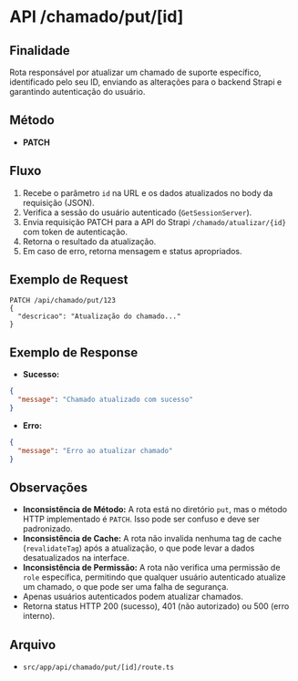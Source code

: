 # API /chamado/put/[id]

## Finalidade
Rota responsável por atualizar um chamado de suporte específico, identificado pelo seu ID, enviando as alterações para o backend Strapi e garantindo autenticação do usuário.

## Método
- **PATCH**

## Fluxo
1. Recebe o parâmetro `id` na URL e os dados atualizados no body da requisição (JSON).
2. Verifica a sessão do usuário autenticado (`GetSessionServer`).
3. Envia requisição PATCH para a API do Strapi `/chamado/atualizar/{id}` com token de autenticação.
4. Retorna o resultado da atualização.
5. Em caso de erro, retorna mensagem e status apropriados.

## Exemplo de Request
```
PATCH /api/chamado/put/123
{
  "descricao": "Atualização do chamado..."
}
```

## Exemplo de Response
- **Sucesso:**
```json
{
  "message": "Chamado atualizado com sucesso"
}
```
- **Erro:**
```json
{
  "message": "Erro ao atualizar chamado"
}
```

## Observações
- **Inconsistência de Método:** A rota está no diretório `put`, mas o método HTTP implementado é `PATCH`. Isso pode ser confuso e deve ser padronizado.
- **Inconsistência de Cache:** A rota não invalida nenhuma tag de cache (`revalidateTag`) após a atualização, o que pode levar a dados desatualizados na interface.
- **Inconsistência de Permissão:** A rota não verifica uma permissão de `role` específica, permitindo que qualquer usuário autenticado atualize um chamado, o que pode ser uma falha de segurança.
- Apenas usuários autenticados podem atualizar chamados.
- Retorna status HTTP 200 (sucesso), 401 (não autorizado) ou 500 (erro interno).

## Arquivo
- `src/app/api/chamado/put/[id]/route.ts`
